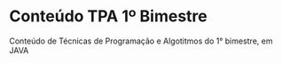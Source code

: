 # Conteúdo TPA 1º Bimestre
 Conteúdo de Técnicas de Programação e Algotitmos do 1° bimestre, em JAVA
